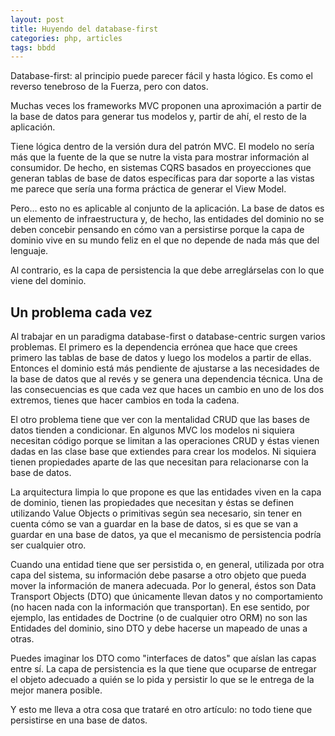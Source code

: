 ```yaml
---
layout: post
title: Huyendo del database-first
categories: php, articles
tags: bbdd
---
```


Database-first: al principio puede parecer fácil y hasta lógico. Es como el reverso tenebroso de la Fuerza, pero con datos.

Muchas veces los frameworks MVC proponen una aproximación a partir de la base de datos para generar tus modelos y, partir de ahí, el resto de la aplicación.

Tiene lógica dentro de la versión dura del patrón MVC. El modelo no sería más que la fuente de la que se nutre la vista para mostrar información al consumidor. De hecho, en sistemas CQRS basados en proyecciones que generan tablas de base de datos específicas para dar soporte a las vistas me parece que sería una forma práctica de generar el View Model.

Pero… esto no es aplicable al conjunto de la aplicación. La base de datos es un elemento de infraestructura y, de hecho, las entidades del dominio no se deben concebir pensando en cómo van a persistirse porque la capa de dominio vive en su mundo feliz en el que no depende de nada más que del lenguaje.

Al contrario, es la capa de persistencia la que debe arreglárselas con lo que viene del dominio.

## Un problema cada vez

Al trabajar en un paradigma database-first o database-centric surgen varios problemas. El primero es la dependencia errónea que hace que crees primero las tablas de base de datos y luego los modelos a partir de ellas. Entonces el dominio está más pendiente de ajustarse a las necesidades de la base de datos que al revés y se genera una dependencia técnica. Una de las consecuencias es que cada vez que haces un cambio en uno de los dos extremos, tienes que hacer cambios en toda la cadena.

El otro problema tiene que ver con la mentalidad CRUD que las bases de datos tienden a condicionar. En algunos MVC los modelos ni siquiera necesitan código porque se limitan a las operaciones CRUD y éstas vienen dadas en las clase base que extiendes para crear los modelos. Ni siquiera tienen propiedades aparte de las que necesitan para relacionarse con la base de datos.

La arquitectura limpia lo que propone es que las entidades viven en la capa de dominio, tienen las propiedades que necesitan y éstas se definen utilizando Value Objects o primitivas según sea necesario, sin tener en cuenta cómo se van a guardar en la base de datos, si es que se van a guardar en una base de datos, ya que el mecanismo de persistencia podría ser cualquier otro.

Cuando una entidad tiene que ser persistida o, en general, utilizada por otra capa del sistema, su información debe pasarse a otro objeto que pueda mover la información de manera adecuada. Por lo general, éstos son Data Transport Objects (DTO) que únicamente llevan datos y no comportamiento (no hacen nada con la información que transportan). En ese sentido, por ejemplo, las entidades de Doctrine (o de cualquier otro ORM) no son las Entidades del dominio, sino DTO y debe hacerse un mapeado de unas a otras.

Puedes imaginar los DTO como "interfaces de datos" que aíslan las capas entre sí. La capa de persistencia es la que tiene que ocuparse de entregar el objeto adecuado a quién se lo pida y persistir lo que se le entrega de la mejor manera posible.

Y esto me lleva a otra cosa que trataré en otro artículo: no todo tiene que persistirse en una base de datos.
